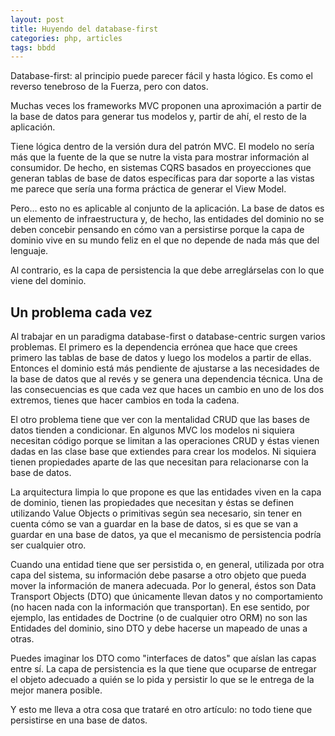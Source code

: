 ```yaml
---
layout: post
title: Huyendo del database-first
categories: php, articles
tags: bbdd
---
```


Database-first: al principio puede parecer fácil y hasta lógico. Es como el reverso tenebroso de la Fuerza, pero con datos.

Muchas veces los frameworks MVC proponen una aproximación a partir de la base de datos para generar tus modelos y, partir de ahí, el resto de la aplicación.

Tiene lógica dentro de la versión dura del patrón MVC. El modelo no sería más que la fuente de la que se nutre la vista para mostrar información al consumidor. De hecho, en sistemas CQRS basados en proyecciones que generan tablas de base de datos específicas para dar soporte a las vistas me parece que sería una forma práctica de generar el View Model.

Pero… esto no es aplicable al conjunto de la aplicación. La base de datos es un elemento de infraestructura y, de hecho, las entidades del dominio no se deben concebir pensando en cómo van a persistirse porque la capa de dominio vive en su mundo feliz en el que no depende de nada más que del lenguaje.

Al contrario, es la capa de persistencia la que debe arreglárselas con lo que viene del dominio.

## Un problema cada vez

Al trabajar en un paradigma database-first o database-centric surgen varios problemas. El primero es la dependencia errónea que hace que crees primero las tablas de base de datos y luego los modelos a partir de ellas. Entonces el dominio está más pendiente de ajustarse a las necesidades de la base de datos que al revés y se genera una dependencia técnica. Una de las consecuencias es que cada vez que haces un cambio en uno de los dos extremos, tienes que hacer cambios en toda la cadena.

El otro problema tiene que ver con la mentalidad CRUD que las bases de datos tienden a condicionar. En algunos MVC los modelos ni siquiera necesitan código porque se limitan a las operaciones CRUD y éstas vienen dadas en las clase base que extiendes para crear los modelos. Ni siquiera tienen propiedades aparte de las que necesitan para relacionarse con la base de datos.

La arquitectura limpia lo que propone es que las entidades viven en la capa de dominio, tienen las propiedades que necesitan y éstas se definen utilizando Value Objects o primitivas según sea necesario, sin tener en cuenta cómo se van a guardar en la base de datos, si es que se van a guardar en una base de datos, ya que el mecanismo de persistencia podría ser cualquier otro.

Cuando una entidad tiene que ser persistida o, en general, utilizada por otra capa del sistema, su información debe pasarse a otro objeto que pueda mover la información de manera adecuada. Por lo general, éstos son Data Transport Objects (DTO) que únicamente llevan datos y no comportamiento (no hacen nada con la información que transportan). En ese sentido, por ejemplo, las entidades de Doctrine (o de cualquier otro ORM) no son las Entidades del dominio, sino DTO y debe hacerse un mapeado de unas a otras.

Puedes imaginar los DTO como "interfaces de datos" que aíslan las capas entre sí. La capa de persistencia es la que tiene que ocuparse de entregar el objeto adecuado a quién se lo pida y persistir lo que se le entrega de la mejor manera posible.

Y esto me lleva a otra cosa que trataré en otro artículo: no todo tiene que persistirse en una base de datos.
